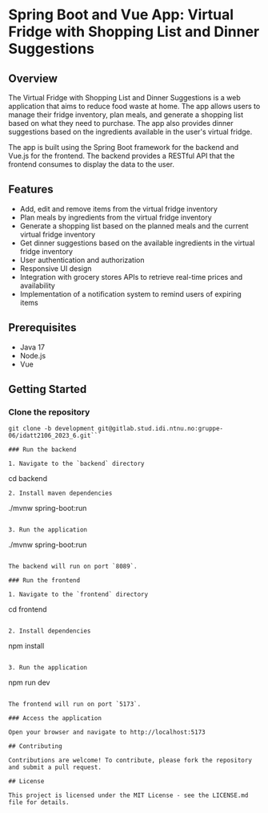 # Spring Boot and Vue App: Virtual Fridge with Shopping List and Dinner Suggestions

## Overview

The Virtual Fridge with Shopping List and Dinner Suggestions is a web application that aims to reduce food waste at home. The app allows users to manage their fridge inventory, plan meals, and generate a shopping list based on what they need to purchase. The app also provides dinner suggestions based on the ingredients available in the user's virtual fridge.

The app is built using the Spring Boot framework for the backend and Vue.js for the frontend. The backend provides a RESTful API that the frontend consumes to display the data to the user.

## Features

- Add, edit and remove items from the virtual fridge inventory
- Plan meals by ingredients from the virtual fridge inventory
- Generate a shopping list based on the planned meals and the current virtual fridge inventory
- Get dinner suggestions based on the available ingredients in the virtual fridge inventory
- User authentication and authorization
- Responsive UI design
- Integration with grocery stores APIs to retrieve real-time prices and availability
- Implementation of a notification system to remind users of expiring items


## Prerequisites

- Java 17
- Node.js
- Vue

## Getting Started

### Clone the repository

```
git clone -b development git@gitlab.stud.idi.ntnu.no:gruppe-06/idatt2106_2023_6.git```

### Run the backend

1. Navigate to the `backend` directory

```
cd backend
```
2. Install maven dependencies 

```
./mvnw spring-boot:run
```

3. Run the application

```
./mvnw spring-boot:run
```

The backend will run on port `8089`.

### Run the frontend

1. Navigate to the `frontend` directory

```
cd frontend
```

2. Install dependencies

```
npm install
```

3. Run the application

```
npm run dev
```

The frontend will run on port `5173`.

### Access the application

Open your browser and navigate to http://localhost:5173

## Contributing

Contributions are welcome! To contribute, please fork the repository and submit a pull request.

## License

This project is licensed under the MIT License - see the LICENSE.md file for details.